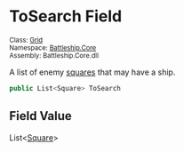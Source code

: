 # ToSearch Field

<sub>Class: [Grid](../Grid.md)  
Namespace: [Battleship.Core](../../Battleship.Core.md)  
Assembly: Battleship.Core.dll</sub>

A list of enemy [squares](../../Square/Square.md) that may have a ship.

```cs
public List<Square> ToSearch
```

## Field Value

List<[Square](../../Square/Square.md)>
